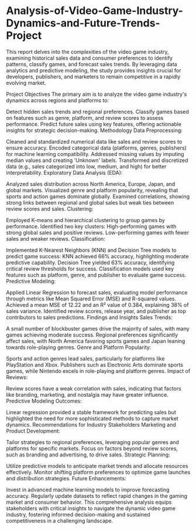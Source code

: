 # Analysis-of-Video-Game-Industry-Dynamics-and-Future-Trends-Project
This report delves into the complexities of the video game industry, examining historical sales data and consumer preferences to identify patterns, classify games, and forecast sales trends. By leveraging data analytics and predictive modeling, the study provides insights crucial for developers, publishers, and marketers to remain competitive in a rapidly evolving market.

Project Objectives
The primary aim is to analyze the video game industry's dynamics across regions and platforms to:

Detect hidden sales trends and regional preferences.
Classify games based on features such as genre, platform, and review scores to assess performance.
Predict future sales using key features, offering actionable insights for strategic decision-making.
Methodology
Data Preprocessing:

Cleaned and standardized numerical data like sales and review scores to ensure accuracy.
Encoded categorical data (platforms, genres, publishers) for machine learning compatibility.
Addressed missing values by imputing median values and creating 'Unknown' labels.
Transformed and discretized data (e.g., sales categorized into low, medium, and high) for better interpretability.
Exploratory Data Analysis (EDA):

Analyzed sales distribution across North America, Europe, Japan, and global markets.
Visualized genre and platform popularity, revealing that sports and action games dominate globally.
Examined correlations, showing strong links between regional and global sales but weak ties between review scores and sales.
Clustering:

Employed K-means and hierarchical clustering to group games by performance.
Identified two key clusters:
High-performing games with strong global sales and positive reviews.
Low-performing games with fewer sales and weaker reviews.
Classification:

Implemented K-Nearest Neighbors (KNN) and Decision Tree models to predict game success:
KNN achieved 66% accuracy, highlighting moderate predictive capability.
Decision Tree yielded 63% accuracy, identifying critical review thresholds for success.
Classification models used key features such as platform, genre, and publisher to evaluate game success.
Predictive Modeling:

Applied Linear Regression to forecast sales, evaluating model performance through metrics like Mean Squared Error (MSE) and R-squared values.
Achieved a mean MSE of 12.22 and an R² value of 0.384, explaining 38% of sales variance.
Identified review scores, release year, and publisher as top contributors to sales predictions.
Findings and Insights
Sales Trends:

A small number of blockbuster games drive the majority of sales, with many games achieving moderate success.
Regional preferences significantly affect sales, with North America favoring sports games and Japan leaning towards role-playing genres.
Genre and Platform Popularity:

Sports and action genres lead sales, particularly for platforms like PlayStation and Xbox.
Publishers such as Electronic Arts dominate sports games, while Nintendo excels in role-playing and platform genres.
Impact of Reviews:

Review scores have a weak correlation with sales, indicating that factors like branding, marketing, and nostalgia may have greater influence.
Predictive Modeling Outcomes:

Linear regression provided a stable framework for predicting sales but highlighted the need for more sophisticated methods to capture market dynamics.
Recommendations for Industry Stakeholders
Marketing and Product Development:

Tailor strategies to regional preferences, leveraging popular genres and platforms for specific markets.
Focus on factors beyond review scores, such as branding and advertising, to drive sales.
Strategic Planning:

Utilize predictive models to anticipate market trends and allocate resources effectively.
Monitor shifting platform preferences to optimize game launches and distribution strategies.
Future Enhancements:

Invest in advanced machine learning models to improve forecasting accuracy.
Regularly update datasets to reflect rapid changes in the gaming market and consumer behavior.
This comprehensive analysis equips stakeholders with critical insights to navigate the dynamic video game industry, fostering informed decision-making and sustained competitiveness in a challenging landscape.
